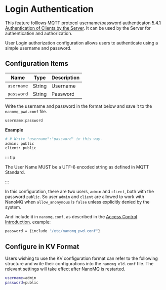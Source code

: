 # Login Authentication

This feature folllows MQTT protocol username/password authenticaton [5.4.1 Authentication of Clients by the Server](http://docs.oasis-open.org/mqtt/mqtt/v3.1.1/os/mqtt-v3.1.1-os.html#_Security). It can be used by the Server for authentication and authorization.

User Login authorization configuration allows users to authenticate using a simple username and password.

## Configuration Items

| Name       | Type   | Description |
| ---------- | ------ | ----------- |
| `username` | String | Username    |
| `password` | String | Password    |

Write the username and password in the format below and save it to the `nanomq_pwd.conf` file. 

```bash
username:password
```

**Example**

```bash
# # Write "username":"password" in this way.
admin: public
client: public
```

::: tip 

The User Name MUST be a UTF-8 encoded string as defined in MQTT Standard.

:::

In this configuration, there are two users, `admin` and `client`, both with the password `public`. So user `admin` and `client` are allowed to work with NanoMQ when `allow_anonymous` is `false` unless explicitly denied by the system.  

And include it in `nanomq.conf`, as described in the [Access Control Introduction](introduction.md).
example:

```bash
password = {include "/etc/nanomq_pwd.conf"}
```

## Configure in KV Format

Users wishing to use the KV configuration format can refer to the following structure and write their configurations into the `nanomq_old.conf` file. The relevant settings will take effect after NanoMQ is restarted.

```bash
username=admin
password=public
```

